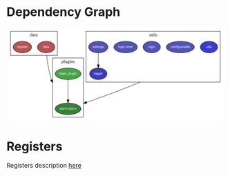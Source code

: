 # Dependency Graph

![Dependency Graph](dep_graph.svg)

# Registers

Registers description [here](../registers.md#Alarm)